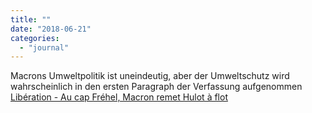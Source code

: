 ```yaml
---
title: ""
date: "2018-06-21"
categories: 
  - "journal"
---
```


Macrons Umweltpolitik ist uneindeutig, aber der Umweltschutz wird wahrscheinlich in den ersten Paragraph der Verfassung aufgenommen [Libération - Au cap Fréhel, Macron remet Hulot à flot](http://www.liberation.fr/politiques/2018/06/21/au-cap-frehel-macron-remet-hulot-a-flot_1660731)
